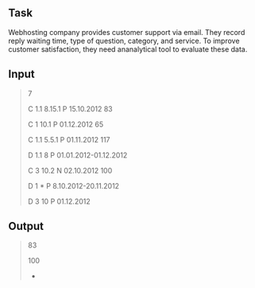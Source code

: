 ## Task

Webhosting company provides customer support via email. They record reply waiting time, type of question, category, and service. 
To improve customer satisfaction, they need ananalytical tool to evaluate these data.

## Input

>7
>
>C 1.1 8.15.1 P 15.10.2012 83
>
>C 1 10.1 P 01.12.2012 65
>
>C 1.1 5.5.1 P 01.11.2012 117
>
>D 1.1 8 P 01.01.2012-01.12.2012
>
>C 3 10.2 N 02.10.2012 100
>
>D 1 * P 8.10.2012-20.11.2012
>
>D 3 10 P 01.12.2012

## Output

>83
>
>100
>
>-
